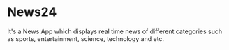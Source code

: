 # News24
It's a News App which displays real time news of different categories such as sports, entertainment, science, technology and etc.
